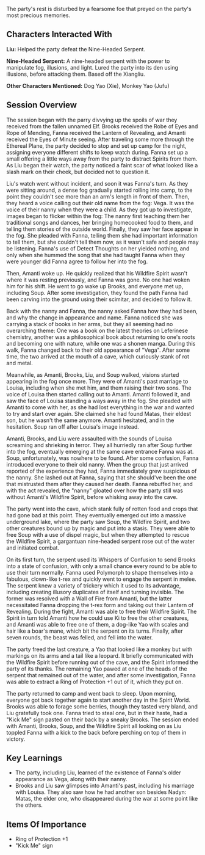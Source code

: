 The party's rest is disturbed by a fearsome foe that preyed on the party's most precious memories.

## Characters Interacted With
**Liu:** Helped the party defeat the Nine-Headed Serpent.

**Nine-Headed Serpent:** A nine-headed serpent with the power to manipulate fog, illusions, and light. Lured the party into its den using illusions, before attacking them. Based off the Xiangliu.

**Other Characters Mentioned:** Dog Yao (Xie), Monkey Yao (Jufu)

## Session Overview
The session began with the parry divvying up the spoils of war they received from the fallen unnamed Elf. Brooks received the Robe of Eyes and Rope of Mending, Fanna received the Lantern of Revealing, and Amanti received the Eyes of Minute seeing. After traveling some more through the Ethereal Plane, the party decided to stop and set up camp for the night, assigning everyone different shifts to keep watch during. Fanna set up a small offering a little ways away from the party to distract Spirits from them. As Liu began their watch, the party noticed a faint scar of what looked like a slash mark on their cheek, but decided not to question it. 

Liu's watch went without incident, and soon it was Fanna's turn. As they were sitting around, a dense fog gradually started rolling into camp, to the point they couldn't see more than an arm's length in front of them. Then, they heard a voice calling out their old name from the fog: Vega. It was the voice of their nanny when they were a child. As they got up to investigate, images began to flicker within the fog: The nanny first teaching them her traditional songs and dances, her bringing homecooked food to them, and telling them stories of the outside world. Finally, they saw her face appear in the fog. She pleaded with Fanna, telling them she had important information to tell them, but she couldn't tell them now, as it wasn't safe and people may be listening. Fanna's use of Detect Thoughts on her yielded nothing, and only when she hummed the song that she had taught Fanna when they were younger did Fanna agree to follow her into the fog.

Then, Amanti woke up. He quickly realized that his Wildfire Spirit wasn't where it was resting previously, and Fanna was gone. No one had woken him for his shift. He went to go wake up Brooks, and everyone met up, including Soup. After some investigation, they found the path Fanna had been carving into the ground using their scimitar, and decided to follow it.

Back with the nanny and Fanna, the nanny asked Fanna how they had been, and why the change in appearance and name. Fanna noticed she was carrying a stack of books in her arms, but they all seeming had no overarching theme: One was a book on the latest theories on Leferinese chemistry, another was a philosophical book about returning to one's roots and becoming one with nature, while one was a shonen manga. During this walk, Fanna changed back to their old appearance of "Vega". After some time, the two arrived at the mouth of a cave, which curiously stank of rot and metal.

Meanwhile, as Amanti, Brooks, Liu, and Soup walked, visions started appearing in the fog once more. They were of Amanti's past marriage to Louisa, including when she met him, and them raising their two sons. The voice of Louisa then started calling out to Amanti. Amanti followed it, and saw the face of Louisa standing a ways away in the fog. She pleaded with Amanti to come with her, as she had lost everything in the war and wanted to try and start over again. She claimed she had found Matas, their eldest son, but he wasn't the same anymore. Amanti hesitated, and in the hesitation. Soup ran off after Louisa's image instead.

Amanti, Brooks, and Liu were assaulted with the sounds of Louisa screaming and shrieking in terror. They all hurriedly ran after Soup further into the fog, eventually emerging at the same cave entrance Fanna was at. Soup, unfortunately, was nowhere to be found. After some confusion, Fanna introduced everyone to their old nanny. When the group that just arrived reported of the experience they had, Fanna immediately grew suspicious of the nanny. She lashed out at Fanna, saying that she should've been the one that mistrusted them after they caused her death. Fanna rebuffed her, and with the act revealed, the "nanny" gloated over how the party still was without Amanti's Wildfire Spirit, before whisking away into the cave.

The party went into the cave, which stank fully of rotten food and crops that had gone bad at this point. They eventually emerged out into a massive underground lake, where the party saw Soup, the Wildfire Spirit, and two other creatures bound up by magic and put into a stasis. They were able to free Soup with a use of dispel magic, but when they attempted to rescue the Wildfire Spirit, a gargantuan nine-headed serpent rose out of the water and initiated combat.

On its first turn, the serpent used its Whispers of Confusion to send Brooks into a state of confusion, with only a small chance every round to be able to use their turn normally. Fanna used Polymorph to shape themselves into a fabulous, clown-like t-rex and quickly went to engage the serpent in melee. The serpent knew a variety of trickery which it used to its advantage, including creating illusory duplicates of itself and turning invisible. The former was resolved with a Wall of Fire from Amanti, but the latter necessitated Fanna dropping the t-rex form and taking out their Lantern of Revealing. During the fight, Amanti was able to free their Wildfire Spirit. The Spirit in turn told Amanti how he could use Ki to free the other creatures, and Amanti was able to free one of them, a dog-like Yao with scales and hair like a boar's mane, which bit the serpent on its turns. Finally, after seven rounds, the beast was felled, and fell into the water.

The party freed the last creature, a Yao that looked like a monkey but with markings on its arms and a tail like a leopard. It briefly communicated with the Wildfire Spirit before running out of the cave, and the Spirit informed the party of its thanks. The remaining Yao pawed at one of the heads of the serpent that remained out of the water, and after some investigation, Fanna was able to extract a Ring of Protection +1 out of it, which they put on.

The party returned to camp and went back to sleep. Upon morning, everyone got back together again to start another day in the Spirit World. Brooks was able to forage some berries, though they tasted very bland, and Liu gratefully took one. Fanna tried to steal one, but in their haste, had a "Kick Me" sign pasted on their back by a sneaky Brooks. The session ended with Amanti, Brooks, Soup, and the Wildfire Spirit all looking on as Liu toppled Fanna with a kick to the back before perching on top of them in victory.

## Key Learnings
- The party, including Liu, learned of the existence of Fanna's older appearance as Vega, along with their nanny.
- Brooks and Liu saw glimpses into Amanti's past, including his marriage with Louisa. They also saw how he had another son besides Nadyn: Matas, the elder one, who disappeared during the war at some point like the others.

## Items Of Importance
- Ring of Protection +1
- "Kick Me" sign